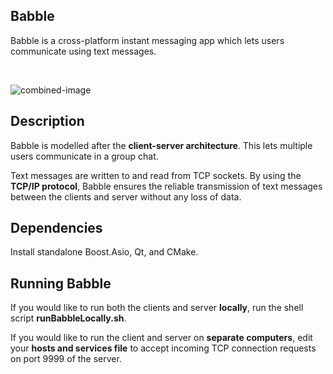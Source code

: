## Babble
Babble is a cross-platform instant messaging app which lets users communicate using text messages.

​                                 

![combined-image](/home/alan/Desktop/combined-image.png)



## Description

Babble is modelled after the **client-server architecture**. This lets multiple users communicate in a group chat. 

Text messages are written to and read from TCP sockets. By using the **TCP/IP protocol**, Babble ensures the reliable transmission of text messages between the clients and server without any loss of data.



## Dependencies

Install standalone Boost.Asio, Qt, and CMake.



## Running Babble

If you would like to run both the clients and server **locally**, run the shell script **runBabbleLocally.sh**.

If you would like to run the client and server on **separate computers**, edit your **hosts and services file** to accept incoming TCP connection requests on port 9999 of the server.